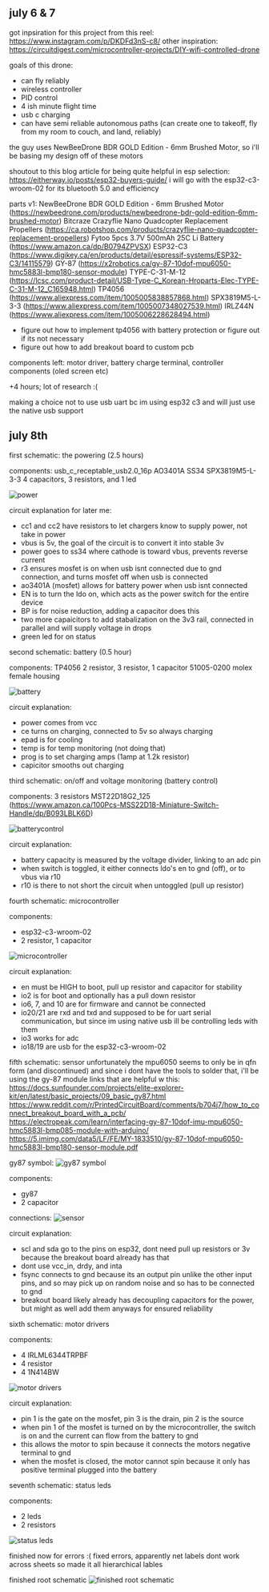 ## july 6 & 7

got inpsiration for this project from this reel: https://www.instagram.com/p/DKDFd3nS-c8/
other inspiration: https://circuitdigest.com/microcontroller-projects/DIY-wifi-controlled-drone

goals of this drone:

- can fly reliably
- wireless controller
- PID control
- 4 ish minute flight time
- usb c charging
- can have semi reliable autonomous paths (can create one to takeoff, fly from my room to couch, and land, reliably)

the guy uses NewBeeDrone BDR GOLD Edition - 6mm Brushed Motor, so i'll be basing my design off of these motors

shoutout to this blog article for being quite helpful in esp selection: https://eitherway.io/posts/esp32-buyers-guide/
i will go with the esp32-c3-wroom-02 for its bluetooth 5.0 and efficiency

parts v1:
NewBeeDrone BDR GOLD Edition - 6mm Brushed Motor (https://newbeedrone.com/products/newbeedrone-bdr-gold-edition-6mm-brushed-motor)
Bitcraze Crazyflie Nano Quadcopter Replacement Propellers (https://ca.robotshop.com/products/crazyflie-nano-quadcopter-replacement-propellers)
Fytoo 5pcs 3.7V 500mAh 25C Li Battery (https://www.amazon.ca/dp/B0794ZPVSX)
ESP32-C3 (https://www.digikey.ca/en/products/detail/espressif-systems/ESP32-C3/14115579)
GY-87 (https://x2robotics.ca/gy-87-10dof-mpu6050-hmc5883l-bmp180-sensor-module)
TYPE-C-31-M-12 (https://lcsc.com/product-detail/USB-Type-C_Korean-Hroparts-Elec-TYPE-C-31-M-12_C165948.html)
TP4056 (https://www.aliexpress.com/item/1005005838857868.html)
SPX3819M5-L-3-3 (https://www.aliexpress.com/item/1005007348027539.html)
IRLZ44N (https://www.aliexpress.com/item/1005006228628494.html)

- figure out how to implement tp4056 with battery protection or figure out if its not necessary
- figure out how to add breakout board to custom pcb

components left: motor driver, battery charge terminal, controller components (oled screen etc)

+4 hours; lot of research :( 

making a choice not to use usb uart bc im using esp32 c3 and will just use the native usb support

## july 8th

first schematic: the powering (2.5 hours)

components:
usb_c_receptable_usb2.0_16p
AO3401A
SS34
SPX3819M5-L-3-3
4 capacitors, 3 resistors, and 1 led

![power](assets/image1.png)

circuit explanation for later me:
- cc1 and cc2 have resistors to let chargers know to supply power, not take in power
- vbus is 5v, the goal of the circuit is to convert it into stable 3v
- power goes to ss34 where cathode is toward vbus, prevents reverse current
- r3 ensures mosfet is on when usb isnt connected due to gnd connection, and turns mosfet off when usb is connected
- ao3401A (mosfet) allows for battery power when usb isnt connected
- EN is to turn the ldo on, which acts as the power switch for the entire device
- BP is for noise reduction, adding a capacitor does this
- two more capaicitors to add stabalization on the 3v3 rail, connected in parallel and will supply voltage in drops
- green led for on status

second schematic: battery (0.5 hour)

components:
TP4056
2 resistor, 3 resistor, 1 capacitor
51005-0200 molex female housing

![battery](assets/image2.png)

circuit explanation: 
- power comes from vcc
- ce turns on charging, connected to 5v so always charging
- epad is for cooling
- temp is for temp monitoring (not doing that)
- prog is to set charging amps (1amp at 1.2k resistor)
- capicitor smooths out charging

third schematic: on/off and voltage monitoring (battery control)

components:
3 resistors
MST22D18G2_125 (https://www.amazon.ca/100Pcs-MSS22D18-Miniature-Switch-Handle/dp/B093LBLK6D)

![batterycontrol](assets/image3.png)

circuit explanation:
- battery capacity is measured by the voltage divider, linking to an adc pin
- when switch is toggled, it either connects ldo's en to gnd (off), or to vbus via r10
- r10 is there to not short the circuit when untoggled (pull up resistor)

fourth schematic: microcontroller

components: 
- esp32-c3-wroom-02
- 2 resistor, 1 capacitor

![microcontroller](assets/image8.png)

circuit explanation:
- en must be HIGH to boot, pull up resistor and capacitor for stability
- io2 is for boot and optionally has a pull down resistor
- io6, 7, and 10 are for firmware and cannot be connected
- io20/21 are rxd and txd and supposed to be for uart serial communication, but since im using native usb ill be controlling leds with them
- io3 works for adc
- io18/19 are usb for the esp32-c3-wroom-02

fifth schematic: sensor
unfortunately the mpu6050 seems to only be in qfn form (and discontinued) and since i dont have the tools to solder that, i'll be using the gy-87 module
links that are helpful w this:
https://docs.sunfounder.com/projects/elite-explorer-kit/en/latest/basic_projects/09_basic_gy87.html
https://www.reddit.com/r/PrintedCircuitBoard/comments/b704j7/how_to_connect_breakout_board_with_a_pcb/
https://electropeak.com/learn/interfacing-gy-87-10dof-imu-mpu6050-hmc5883l-bmp085-module-with-arduino/
https://5.imimg.com/data5/LF/FE/MY-1833510/gy-87-10dof-mpu6050-hmc5883l-bmp180-sensor-module.pdf

gy87 symbol: 
![gy87 symbol](assets/image4.png)

components:
- gy87
- 2 capacitor

connections:
![sensor](assets/image5.png)

circuit explanation:
- scl and sda go to the pins on esp32, dont need pull up resistors or 3v because the breakout board already has that
- dont use vcc_in, drdy, and inta
- fsync connects to gnd because its an output pin unlike the other input pins, and so may pick up on random noise and so has to be connected to gnd
- breakout board likely already has decoupling capacitors for the power, but might as well add them anyways for ensured reliability

sixth schematic: motor drivers

components:
- 4 IRLML6344TRPBF
- 4 resistor
- 4 1N414BW

![motor drivers](assets/image6.png)

circuit explanation:
- pin 1 is the gate on the mosfet, pin 3 is the drain, pin 2 is the source
- when pin 1 of the mosfet is turned on by the microcontroller, the switch is on and the current can flow from the battery to gnd
- this allows the motor to spin because it connects the motors negative terminal to gnd
- when the mosfet is closed, the motor cannot spin because it only has positive terminal plugged into the battery

seventh schematic: status leds

components:
- 2 leds
- 2 resistors

![status leds](assets/image7.png)

finished
now for errors :(
fixed errors, apparently net labels dont work across sheets so made it all hierarchical lables

finished root schematic
![finished root schematic](assets/image9.png)

